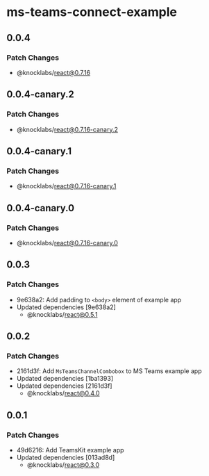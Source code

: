# ms-teams-connect-example

## 0.0.4

### Patch Changes

- @knocklabs/react@0.7.16

## 0.0.4-canary.2

### Patch Changes

- @knocklabs/react@0.7.16-canary.2

## 0.0.4-canary.1

### Patch Changes

- @knocklabs/react@0.7.16-canary.1

## 0.0.4-canary.0

### Patch Changes

- @knocklabs/react@0.7.16-canary.0

## 0.0.3

### Patch Changes

- 9e638a2: Add padding to `<body>` element of example app
- Updated dependencies [9e638a2]
  - @knocklabs/react@0.5.1

## 0.0.2

### Patch Changes

- 2161d3f: Add `MsTeamsChannelCombobox` to MS Teams example app
- Updated dependencies [1ba1393]
- Updated dependencies [2161d3f]
  - @knocklabs/react@0.4.0

## 0.0.1

### Patch Changes

- 49d6216: Add TeamsKit example app
- Updated dependencies [013ad8d]
  - @knocklabs/react@0.3.0
